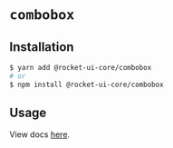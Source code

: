 # `combobox`

## Installation

```sh
$ yarn add @rocket-ui-core/combobox
# or
$ npm install @rocket-ui-core/combobox
```

## Usage

View docs [here](https://rocket-ui-core.com/docs/components/combobox).
